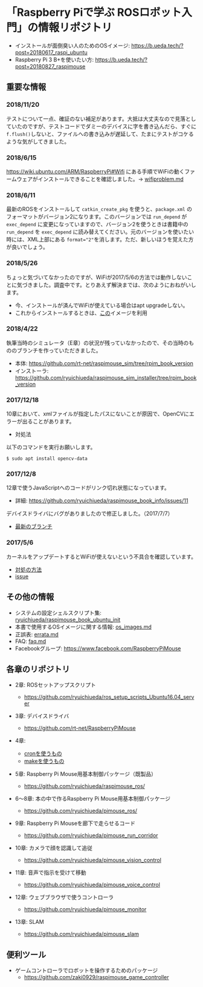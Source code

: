 # 「Raspberry Piで学ぶ ROSロボット入門」の情報リポジトリ

* インストールが面倒臭い人のためのOSイメージ: https://b.ueda.tech/?post=20180617_raspi_ubuntu
* Raspberry Pi 3 B+を使いたい方: https://b.ueda.tech/?post=20180827_raspimouse

## 重要な情報

### 2018/11/20

テストについて一点、確証のない補足があります。大抵は大丈夫なので見落としていたのですが、テストコードでダミーのデバイスに字を書き込んだら、すぐに`f.flush()`しないと、ファイルへの書き込みが遅延して、たまにテストがコケるような気がしてきました。

### 2018/6/15

https://wiki.ubuntu.com/ARM/RaspberryPi#Wifi にある手順でWiFiの動くファームウェアがインストールできることを確認しました。-> [wifiproblem.md](https://github.com/ryuichiueda/raspimouse_book_info/blob/master/trouble_reports/wifiproblem.md)


### 2018/6/11

最新のROSをインストールして `catkin_create_pkg` を使うと、`package.xml` のフォーマットがバージョン2になります。このバージョンでは `run_depend` が `exec_depend` に変更になっていますので、バージョン2を使うときは書籍中の `run_depend` を `exec_depend` に読み替えてください。元のバージョンを使いたい時には、XML上部にある `format="2"`を消します。ただ、新しいほうを覚えた方が良いでしょう。


### 2018/5/26

ちょっと気づいてなかったのですが、WiFiが2017/5/6の方法では動作しないことに気づきました。調査中です。とりあえず解決までは、次のようにおねがいします。

* 今、インストールが済んでWiFiが使えている場合はapt upgradeしない。
* これからインストールするときは、[この](https://b.ueda.tech/?post=20171223_raspi_ubuntu_image)イメージを利用

### 2018/4/22

執筆当時のシミュレータ（E章）の状況が残っていなかったので、その当時のもののブランチを作っていただきました。

* 本体: https://github.com/rt-net/raspimouse_sim/tree/rpim_book_version
* インストーラ: https://github.com/ryuichiueda/raspimouse_sim_installer/tree/rpim_book_version

### 2017/12/18

10章において、xmlファイルが指定したパスにないことが原因で、OpenCVにエラーが出ることがあります。

* 対処法

以下のコマンドを実行お願いします。

```
$ sudo apt install opencv-data
```

### 2017/12/8

12章で使うJavaScriptへのコードがリンク切れ状態になっています。

* 詳細: https://github.com/ryuichiueda/raspimouse_book_info/issues/11

デバイスドライバにバグがありましたので修正しました。（2017/7/7）

* [最新のブランチ](https://github.com/rt-net/RaspberryPiMouse)

### 2017/5/6

カーネルをアップデートするとWiFiが使えないという不具合を確認しています。

* [対処の方法](./trouble_reports/wifiproblem.md)
* [issue](https://github.com/ryuichiueda/raspimouse_book_info/issues/1)

## その他の情報

* システムの設定シェルスクリプト集: [ryuichiueda/raspimouse_book_ubuntu_init](https://github.com/ryuichiueda/raspimouse_book_ubuntu_init)
* 本書で使用するOSイメージに関する情報: [os_images.md](./os_images.md)
* 正誤表: [errata.md](./errata.md)
* FAQ: [faq.md](./faq.md)
* Facebookグループ: https://www.facebook.com/RaspberryPiMouse

## 各章のリポジトリ
* 2章: ROSセットアップスクリプト
    * https://github.com/ryuichiueda/ros_setup_scripts_Ubuntu16.04_server
* 3章: デバイスドライバ
    * https://github.com/rt-net/RaspberryPiMouse
* 4章:
    * [cronを使うもの](https://github.com/ryuichiueda/pimouse_setup/tree/cad60aa542ac45c4e685dc81804a9f2aa90b897d)
    * [makeを使うもの](https://github.com/ryuichiueda/pimouse_setup)

* 5章: Raspberry Pi Mouse用基本制御パッケージ（既製品）
    * https://github.com/ryuichiueda/raspimouse_ros/
* 6〜8章: 本の中で作るRaspberry Pi Mouse用基本制御パッケージ
    * https://github.com/ryuichiueda/pimouse_ros/
    
* 9章: Raspberry Pi Mouseを廊下で走らせるコード
   * https://github.com/ryuichiueda/pimouse_run_corridor

* 10章: カメラで顔を認識して追従
    * https://github.com/ryuichiueda/pimouse_vision_control
* 11章: 音声で指示を受けて移動
    * https://github.com/ryuichiueda/pimouse_voice_control
* 12章: ウェブブラウザで使うコントローラ
    * https://github.com/ryuichiueda/pimouse_monitor
* 13章: SLAM
    * https://github.com/ryuichiueda/pimouse_slam
    
    
## 便利ツール

* ゲームコントローラでロボットを操作するためのパッケージ
    * https://github.com/zaki0929/raspimouse_game_controller
